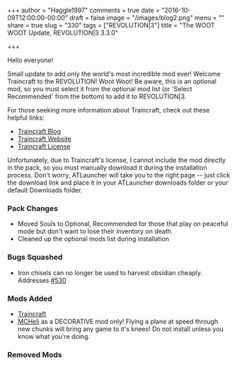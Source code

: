 +++
author = "Haggle1997"
comments = true
date = "2016-10-09T12:00:00-00:00"
draft = false
image = "/images/blog2.png"
menu = ""
share = true
slug = "330"
tags = ["REVOLUTION|3"]
title = "The WOOT WOOT Update, REVOLUTION|3 3.3.0"

+++


Hello everyone!

Small update to add only the world's most incredible mod ever! Welcome Traincraft to the REVOLUTION! Woot Woot! Be aware, this is an optional mod, so you must select it from the optional mod list (or 'Select Recommended' from the bottom) to add it to REVOLUTION|3.

For those seeking more information about Traincraft, check out these helpful links:

- [Traincraft Blog](http://blog.meansoft.si/)
- [Traincraft Website](http://traincraft-mod.com/)
- [Traincraft License](https://github.com/Mrbrutal/Traincraft-164/blob/master/LICENSE.md)

Unfortunately, due to Traincraft's license, I cannot include the mod directly in the pack, so you must manually download it during the installation process. Don't worry, ATLauncher will take you to the right page -- just click the download link and place it in your ATLauncher downloads folder or your default Downloads folder.

### Pack Changes
- Moved Souls to Optional, Recommended for those that play on peaceful mode but don't want to lose their inventory on death.
- Cleaned up the optional mods list during installation

### Bugs Squashed
- Iron chisels can no longer be used to harvest obsidian cheaply. Addresses [#530](https://github.com/Haggle1996/RevolutionPack/issues/530)

### Mods Added
- [Traincraft](https://minecraft.curseforge.com/projects/traincraft)
- [MCHeli](http://minecraft.curseforge.com/projects/mcheli-minecraft-helicopter-mod) as a DECORATIVE mod only! Flying a plane at speed through new chunks will bring any game to it's knees! Do not install unless you know what you're doing.

### Removed Mods
